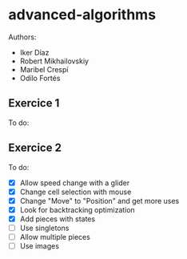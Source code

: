 # advanced-algorithms
Authors:
- Iker Díaz
- Robert Mikhailovskiy
- Maribel Crespí
- Odilo Fortés

## Exercice 1
To do:

## Exercice 2
To do:
- [X] Allow speed change with a glider
- [X] Change cell selection with mouse
- [X] Change "Move" to "Position" and get more uses
- [X] Look for backtracking optimization
- [X] Add pieces with states
- [ ] Use singletons
- [ ] Allow multiple pieces
- [ ] Use images
